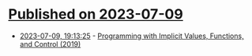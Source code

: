 # [Published on 2023-07-09](index.md)

* [2023-07-09, 19:13:25](https://lobste.rs/s/yaobbe/programming_with_implicit_values) - [Programming with Implicit Values, Functions, and Control (2019)](https://www.microsoft.com/en-us/research/uploads/prod/2019/03/implicits-tr-v2.pdf)
